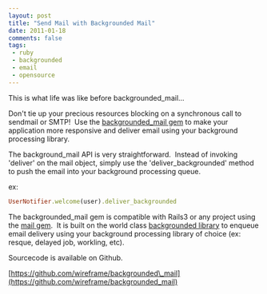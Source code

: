 ```yaml
---
layout: post
title: "Send Mail with Backgrounded Mail"
date: 2011-01-18
comments: false
tags:
 - ruby
 - backgrounded
 - email
 - opensource
---
```


[](http://1.bp.blogspot.com/_yocpuDtbm4c/TTZ3K2kg0MI/AAAAAAAAABc/2qB_m-gopNE/s1600/mailroom_sendmail.jpg)

This is what life was like before backgrounded\_mail...


Don't tie up your precious resources blocking on a synchronous call to sendmail or SMTP!  Use the [backgrounded\_mail gem](https://github.com/wireframe/backgrounded_mail) to make your application more responsive and deliver email using your background processing library.


The background\_mail API is very straightforward.  Instead of invoking 'deliver' on the mail object, simply use the 'deliver\_backgrounded' method to push the email into your background processing queue.

ex:

```ruby
UserNotifier.welcome(user).deliver_backgrounded
```


The backgrounded\_mail gem is compatible with Rails3 or any project using the [mail gem](https://github.com/mikel/mail).  It is built on the world class [backgrounded library](https://github.com/wireframe/backgrounded) to enqueue email delivery using your background processing library of choice (ex: resque, delayed job, workling, etc).


Sourcecode is available on Github.

[https://github.com/wireframe/backgrounded\_mail](https://github.com/wireframe/backgrounded_mail)
